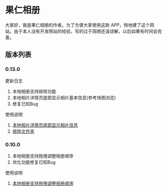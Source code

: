 # 果仁相册

大家好，我是果仁相册的作者。为了方便大家使用这款 APP，特地建了这个网站。由于本人没有开发网站的经验，写的过于简陋还请谅解，以后如果有时间会完善。

## 版本列表

### 0.13.0

更新日志

1. 本地相册支持排除功能
2. 本地相片详情页底部显示相片基本信息(参考快图浏览)
3. 修复已知Bug

使用说明

1. [本地相片详情页底部显示相片信息](./0.13.0/details_at_bottom.md)
2. [排除文件夹](./0.13.0/exclude_folders.md)

### 0.10.0

1. 本地相册支持拖拽调整相册顺序
2. 优化功能修复已知Bug

使用说明

1. [本地相册支持拖拽调整相册顺序](./0.10.0/optimize_sorting.md)